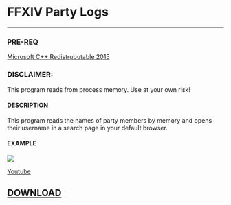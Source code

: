 # FFXIV Party Logs
--------------------------

### PRE-REQ
[Microsoft C++ Redistrubutable 2015](https://www.microsoft.com/en-us/download/details.aspx?id=52685)

### DISCLAIMER:
This program reads from process memory. Use at your own risk!

#### DESCRIPTION
This program reads the names of party members by memory and opens their username in a search page in your default browser.

#### EXAMPLE
![](https://media.giphy.com/media/xUOxfkTf6NHqzHwgyQ/giphy.gif)


[Youtube](https://youtu.be/r9TKVYfq_b0)

## [DOWNLOAD](https://github.com/idietmoran/FFXIV-Party-Logs/releases)

